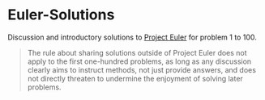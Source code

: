 # Euler-Solutions
Discussion and introductory solutions to [Project Euler](https://projecteuler.net) for problem 1 to 100.

>The rule about sharing solutions outside of Project Euler does not apply to the first one-hundred problems, as long as any discussion clearly aims to instruct methods, not just provide answers, and does not directly threaten to undermine the enjoyment of solving later problems.
